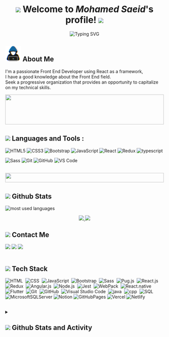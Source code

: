 <h1 align="center">
  <img src="https://media.giphy.com/media/hvRJCLFzcasrR4ia7z/giphy.gif" width="28">
   Welcome to <em>Mohamed Saeid</em>'s profile! 
  <img src="https://komarev.com/ghpvc/?username=mohamedsaeid1998&style=flat-square&label=VIEWS">
</h1>

<!-- Typing SVG by DenverCoder1 - https://github.com/DenverCoder1/readme-typing-svg -->
<p align="center">
  <img src="https://readme-typing-svg.demolab.com?font=Kalam&weight=700&pause=1000&color=2196F3&center=true&width=435&lines=Front-End+Web+Developer+ (React .JS);Always+Learning+New+Things!" alt="Typing SVG" />
</p>

<h2><picture><img src = "https://github.com/0xAbdulKhalid/0xAbdulKhalid/raw/main/assets/mdImages/about_me.gif" width = 50px></picture> About Me</h2> 
<p> I'm a passionate Front End Developer using React as a framework,<br/>
  I have a good knowledge about the Front End field.<br/>
  Seek a progressive organization that provides an opportunity to capitalize on my technical skills.
</p>
<img src="https://github.com/Govindv7555/Govindv7555/blob/main/49e76e0596857673c5c80c85b84394c1.gif" width=100% height=95px>
<h2><img src = "https://media2.giphy.com/media/QssGEmpkyEOhBCb7e1/giphy.gif?cid=ecf05e47a0n3gi1bfqntqmob8g9aid1oyj2wr3ds3mg700bl&rid=giphy.gif" width ="30">   
 Languages and Tools :</h2> 

 
![HTML5](https://img.shields.io/badge/-HTML5-%23E44D27?style=flat-square&logo=html5&logoColor=ffffff)
![CSS3](https://img.shields.io/badge/-CSS3-%231572B6?style=flat-square&logo=css3)
![Bootstrap](https://img.shields.io/badge/-Bootstrap-563D7C?style=flat-square&logo=Bootstrap)
![JavaScript](https://img.shields.io/badge/-JavaScript-black?style=flat-square&logo=javascript)
![React](https://img.shields.io/badge/-React-%23282C34?style=flat-square&logo=react)
![Redux](https://img.shields.io/badge/-redux-7348b6?style=flat-square&logo=redux&logoColor=ffffff)
![typescript](https://img.shields.io/badge/-typescript-2e72bc?style=flat-square&logo=typescript&logoColor=ffffff)
<!-- ![tailwind](https://img.shields.io/badge/-tailwindcss-15b4c1?style=flat-square&logo=tailwindcss&logoColor=ffffff) -->
![Sass](https://img.shields.io/badge/-Sass-%23CC6699?style=flat-square&logo=sass&logoColor=ffffff)
![Git](https://img.shields.io/badge/-Git-%23F05032?style=flat-square&logo=git&logoColor=%23ffffff)
![GitHub](https://img.shields.io/badge/-GitHub-181717?style=flat-square&logo=github)
![VS Code](http://img.shields.io/badge/-VS%20Code-007ACC?style=flat-square&logo=visual-studio-code&logoColor=ffffff)

<br/>
<img src="https://github.com/Govindv7555/Govindv7555/blob/main/49e76e0596857673c5c80c85b84394c1.gif" width=100% height=30px>
<h2><img src = "https://media.giphy.com/media/iY8CRBdQXODJSCERIr/giphy.gif" width ="35"> Github Stats </h2>
<img src="https://github-readme-stats.vercel.app/api/top-langs?username=mohamedsaeid1998&show_icons=true&locale=en&layout=compact&theme=radical" alt="most used languages" />

<p align="center">      
<a href="https://github.com/mohamedsaeid1998">
<img width="49.5%" src="https://github-readme-stats.vercel.app/api?username=mohamedsaeid1998&show_icons=true&theme=gruvbox&hide_border=true" />
<img width="49.5%" src="https://github-readme-streak-stats.herokuapp.com/?user=mohamedsaeid1998&theme=gruvbox&hide_border=true" />
</a>
</p>

<h2><img src="https://media.giphy.com/media/5WJ6SOKeNKrSzblU4R/giphy.gif" width=20> Contact Me</h2>
<a href="https://linkedin.com/in/m-elashmawy"><img src="https://img.shields.io/badge/-LinkedIn-0077B5?style=for-the-badge&logo=Linkedin&logoColor=white"/></a>
<a href="mailto:muhammed.elashmawy@gmail.com" target="_blank"><img src="https://img.shields.io/badge/-GMail-0077B5?style=for-the-badge&logo=gmail&logoColor=white"/></a>
<a href="https://wa.me/+201205858831" target="_blank"><img src="https://img.shields.io/badge/-Whatsapp-0077B5?style=for-the-badge&logo=Whatsapp&logoColor=white"/></a>
<br/><br/>



<h2><img src="https://media.giphy.com/media/jSKBmKkvo2dPQQtsR1/giphy.gif" width=45> Tech Stack</h2>

![HTML](https://img.shields.io/badge/-HTML-013?style=for-the-badge&logo=HTML5)&nbsp;
![CSS](https://img.shields.io/badge/-CSS-013?style=for-the-badge&logo=CSS3&logoColor=1572B6)&nbsp;
![JavaScript](https://img.shields.io/badge/-JavaScript-013?style=for-the-badge&logo=javascript)&nbsp;
![Bootstrap](https://img.shields.io/badge/-Bootstrap-013?style=for-the-badge&logo=bootstrap&logoColor=0969da)&nbsp;
![Sass](https://img.shields.io/badge/-Sass-013?style=for-the-badge&logo=sass)&nbsp;
![Pug.js](https://img.shields.io/badge/-Pug-013?style=for-the-badge&logo=pug)&nbsp;
![React.js](https://img.shields.io/badge/-React-013?style=for-the-badge&logo=react)&nbsp;
![Redux](https://img.shields.io/badge/-Redux-013?style=for-the-badge&logo=redux)&nbsp;
![Angular.js](https://img.shields.io/badge/-Angular-013?style=for-the-badge&logo=angular)&nbsp;
![Node.js](https://img.shields.io/badge/-Node.js-013?style=for-the-badge&logo=node.js&logoColor=339933)&nbsp;
![Jest](https://img.shields.io/badge/-Jest-013?style=for-the-badge&logo=jest)&nbsp;
![WebPack](https://img.shields.io/badge/-WebPack-013?style=for-the-badge&logo=WebPack)&nbsp;
![React.native](https://img.shields.io/badge/-React%20Native-013?style=for-the-badge&logo=react)&nbsp;
![Flutter](https://img.shields.io/badge/-Flutter-013?style=for-the-badge&logo=Flutter)&nbsp;
![Git](https://img.shields.io/badge/-Git-013?style=for-the-badge&logo=git)&nbsp;
![GitHub](https://img.shields.io/badge/-GitHub-013?style=for-the-badge&logo=github)&nbsp;
![Visual Studio Code](https://img.shields.io/badge/-VS%20Code-013?style=for-the-badge&logo=visual-studio-code&logoColor=007ACC)&nbsp;
![java](https://custom-icon-badges.demolab.com/badge/Java-013.svg?style=for-the-badge&logo=java&logoColor=white)&nbsp;
![cpp](https://custom-icon-badges.demolab.com/badge/C++-013.svg?style=for-the-badge&logo=cpp2&logoColor=white)&nbsp;
![SQL](https://custom-icon-badges.demolab.com/badge/SQL-013.svg?style=for-the-badge&logo=database&logoColor=white)&nbsp;
![MicrosoftSQLServer](https://img.shields.io/badge/Microsoft%20SQL%20Server-013.svg?style=for-the-badge&logo=microsoft%20sql%20server&logoColor=white)
![Notion](https://img.shields.io/badge/Notion-013.svg?style=for-the-badge&logo=notion&logoColor=white)
![GitHubPages](https://img.shields.io/badge/GitHub%20Pages-013.svg?style=for-the-badge&logo=github&logoColor=white) 
![Vercel](https://img.shields.io/badge/vercel-013.svg?style=for-the-badge&logo=vercel&logoColor=white) 
![Netlify](https://img.shields.io/badge/netlify-013.svg?style=for-the-badge&logo=netlify&logoColor=#00C7B7) 
<br/><br/>

<details> 
  <summary><h2><img src = "https://i.pinimg.com/originals/65/c4/f4/65c4f452571be1261e9c623f7da488ac.gif" width = 25px> Github Stats and Activity</h2></summary>
  
  <h3>🔥 Streak Stats</h3>
  <img src="https://streak-stats.demolab.com?user=m-ashmawy&border_radius=10&exclude_days=Fri" height="180px"/>

  <h3>💻 GitHub Profile Stats</h3>
  <img src="https://github-readme-stats.vercel.app/api/?username=m-ashmawy&show_icons=true&include_all_commits=true&count_private=true&theme=default&hide_border=false&title_color=fb8c00&icon_color=fb8c00" height="180px"/>
  <img src="https://github-readme-stats.vercel.app/api/top-langs/?username=m-ashmawy&langs_count=8&layout=compact&theme=default&hide_border=false&title_color=fb8c00&icon_color=fb8c00&hide=Jupyter%20Notebook,Roff" height="180px"/>
  <br/>
  <b>Note:</b> Top languages is only a metric of the languages my public code consists of and doesn't reflect experience or skill level.
</details>
